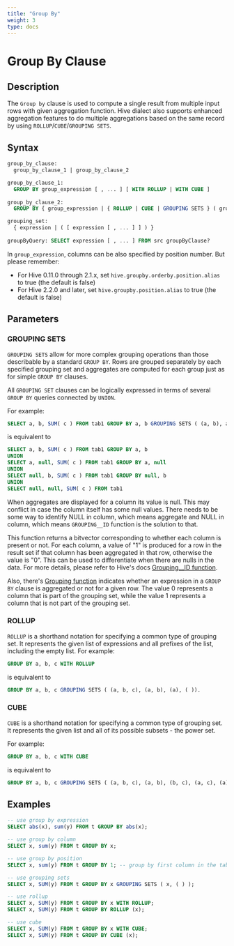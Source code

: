 ```yaml
---
title: "Group By"
weight: 3
type: docs
---
```

<!--
Licensed to the Apache Software Foundation (ASF) under one
or more contributor license agreements.  See the NOTICE file
distributed with this work for additional information
regarding copyright ownership.  The ASF licenses this file
to you under the Apache License, Version 2.0 (the
"License"); you may not use this file except in compliance
with the License.  You may obtain a copy of the License at
  http://www.apache.org/licenses/LICENSE-2.0
Unless required by applicable law or agreed to in writing,
software distributed under the License is distributed on an
"AS IS" BASIS, WITHOUT WARRANTIES OR CONDITIONS OF ANY
KIND, either express or implied.  See the License for the
specific language governing permissions and limitations
under the License.
-->

# Group By Clause

## Description

The `Group by` clause is used to compute a single result from multiple input rows with given aggregation function.
Hive dialect also supports enhanced aggregation features to do multiple aggregations based on the same record by using
`ROLLUP`/`CUBE`/`GROUPING SETS`.

## Syntax

```sql
group_by_clause: 
  group_by_clause_1 | group_by_clause_2

group_by_clause_1: 
  GROUP BY group_expression [ , ... ] [ WITH ROLLUP | WITH CUBE ] 
 
group_by_clause_2: 
  GROUP BY { group_expression | { ROLLUP | CUBE | GROUPING SETS } ( grouping_set [ , ... ] ) } [ , ... ]

grouping_set: 
  { expression | ( [ expression [ , ... ] ] ) }
 
groupByQuery: SELECT expression [ , ... ] FROM src groupByClause?
```
In `group_expression`, columns can be also specified by position number. But please remember:
- For Hive 0.11.0 through 2.1.x, set `hive.groupby.orderby.position.alias` to true (the default is false)
- For Hive 2.2.0 and later, set `hive.groupby.position.alias` to true (the default is false)

## Parameters

### GROUPING SETS

`GROUPING SETS` allow for more complex grouping operations than those describable by a standard `GROUP BY`.
Rows are grouped separately by each specified grouping set and aggregates are computed for each group just as for simple `GROUP BY` clauses.

All `GROUPING SET` clauses can be logically expressed in terms of several `GROUP BY` queries connected by `UNION`.

For example:
```sql
SELECT a, b, SUM( c ) FROM tab1 GROUP BY a, b GROUPING SETS ( (a, b), a, b, ( ) )
```
is equivalent to
```sql
SELECT a, b, SUM( c ) FROM tab1 GROUP BY a, b
UNION
SELECT a, null, SUM( c ) FROM tab1 GROUP BY a, null
UNION
SELECT null, b, SUM( c ) FROM tab1 GROUP BY null, b
UNION
SELECT null, null, SUM( c ) FROM tab1
```
When aggregates are displayed for a column its value is null. This may conflict in case the column itself has some null values.
There needs to be some way to identify NULL in column, which means aggregate and NULL in column, which means `GROUPING__ID` function is the solution to that.

This function returns a bitvector corresponding to whether each column is present or not.
For each column, a value of "1" is produced for a row in the result set if that column has been aggregated in that row, otherwise the value is "0".
This can be used to differentiate when there are nulls in the data.
For more details, please refer to Hive's docs [Grouping__ID function](https://cwiki.apache.org/confluence/display/Hive/Enhanced+Aggregation%2C+Cube%2C+Grouping+and+Rollup#EnhancedAggregation,Cube,GroupingandRollup-Grouping__IDfunction).

Also, there's [Grouping function](https://cwiki.apache.org/confluence/display/Hive/Enhanced+Aggregation%2C+Cube%2C+Grouping+and+Rollup#EnhancedAggregation,Cube,GroupingandRollup-Groupingfunction) indicates whether an expression in a `GROUP BY` clause is aggregated or not for a given row.
The value 0 represents a column that is part of the grouping set, while the value 1 represents a column that is not part of the grouping set.

### ROLLUP

`ROLLUP` is a shorthand notation for specifying a common type of grouping set.
It represents the given list of expressions and all prefixes of the list, including the empty list.
For example:
```sql
GROUP BY a, b, c WITH ROLLUP
```
is equivalent to
```sql
GROUP BY a, b, c GROUPING SETS ( (a, b, c), (a, b), (a), ( )).
```

### CUBE

`CUBE` is a shorthand notation for specifying a common type of grouping set.
It represents the given list and all of its possible subsets - the power set.

For example:
```sql
GROUP BY a, b, c WITH CUBE
```
is equivalent to
```sql
GROUP BY a, b, c GROUPING SETS ( (a, b, c), (a, b), (b, c), (a, c), (a), (b), (c), ( ))
```

## Examples

```sql
-- use group by expression
SELECT abs(x), sum(y) FROM t GROUP BY abs(x);

-- use group by column
SELECT x, sum(y) FROM t GROUP BY x;

-- use group by position
SELECT x, sum(y) FROM t GROUP BY 1; -- group by first column in the table;

-- use grouping sets
SELECT x, SUM(y) FROM t GROUP BY x GROUPING SETS ( x, ( ) );

-- use rollup
SELECT x, SUM(y) FROM t GROUP BY x WITH ROLLUP;
SELECT x, SUM(y) FROM t GROUP BY ROLLUP (x);

-- use cube
SELECT x, SUM(y) FROM t GROUP BY x WITH CUBE;
SELECT x, SUM(y) FROM t GROUP BY CUBE (x);
```
